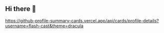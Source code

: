## Hi there 👋

https://github-profile-summary-cards.vercel.app/api/cards/profile-details?username=flash-cast&theme=dracula
